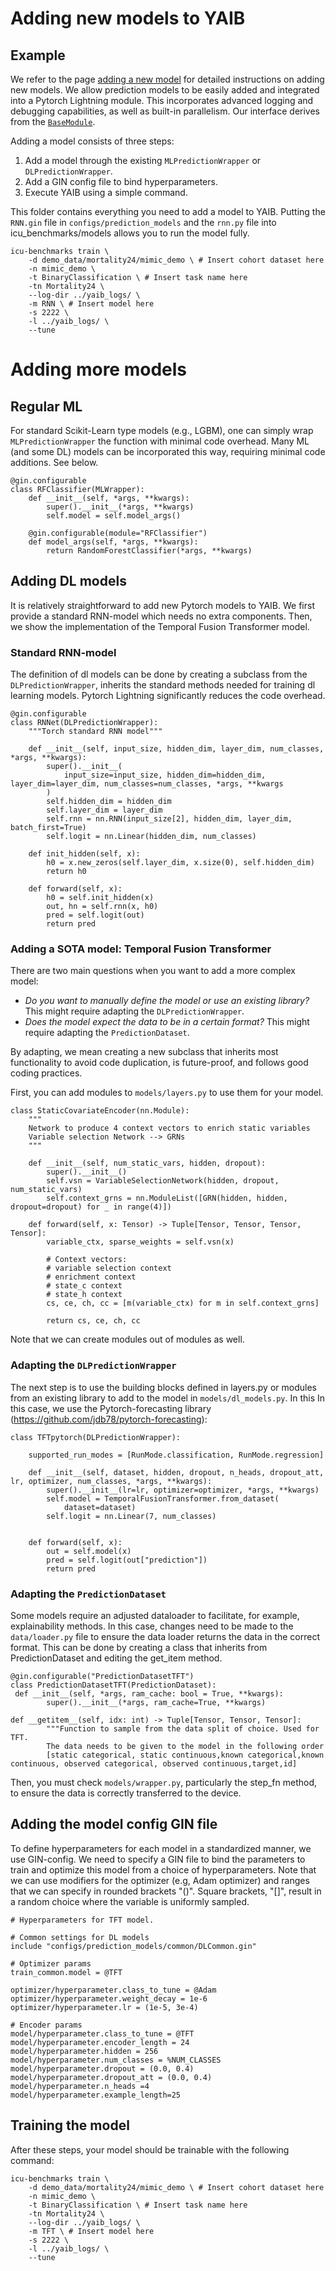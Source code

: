 # Adding new models to YAIB
## Example
We refer to the page [adding a new model](https://github.com/rvandewater/YAIB/wiki/Adding-a-new-model) for detailed instructions on adding new models.
We allow prediction models to be easily added and integrated into a Pytorch Lightning module. This
incorporates advanced logging and debugging capabilities, as well as
built-in parallelism. Our interface derives from the [`BaseModule`](https://lightning.ai/docs/pytorch/stable/common/lightning_module.html).

Adding a model consists of three steps:
1. Add a model through the existing `MLPredictionWrapper` or `DLPredictionWrapper`.
2. Add a GIN config file to bind hyperparameters.
3. Execute YAIB using a simple command.

This folder contains everything you need to add a model to YAIB.
Putting the `RNN.gin` file in `configs/prediction_models` and the `rnn.py` file into icu_benchmarks/models allows you to run the model fully.

``` 
icu-benchmarks train \
    -d demo_data/mortality24/mimic_demo \ # Insert cohort dataset here
    -n mimic_demo \
    -t BinaryClassification \ # Insert task name here
    -tn Mortality24 \
    --log-dir ../yaib_logs/ \
    -m RNN \ # Insert model here
    -s 2222 \
    -l ../yaib_logs/ \
    --tune
``` 
# Adding more models
## Regular ML
For standard Scikit-Learn type models (e.g., LGBM), one can
simply wrap `MLPredictionWrapper` the function with minimal code
overhead. Many ML (and some DL) models can be incorporated this way, requiring minimal code additions. See below.

``` {#code:ml-model-definition frame="single" style="pycharm" caption="\\textit{Example ML model definition}" label="code:ml-model-definition" columns="fullflexible"}
@gin.configurable
class RFClassifier(MLWrapper):
    def __init__(self, *args, **kwargs):
        super().__init__(*args, **kwargs)
        self.model = self.model_args()

    @gin.configurable(module="RFClassifier")
    def model_args(self, *args, **kwargs):
        return RandomForestClassifier(*args, **kwargs)
```
## Adding DL models
It is relatively straightforward to add new Pytorch models to YAIB. We first provide a standard RNN-model which needs no extra components. Then, we show the implementation of the Temporal Fusion Transformer model.

### Standard RNN-model
The definition of dl models can be done by creating a subclass from the
`DLPredictionWrapper`, inherits the standard methods needed for
training dl learning models. Pytorch Lightning significantly reduces the code
overhead.


``` {#code:dl-model-definition frame="single" style="pycharm" caption="\\textit{Example DL model definition}" label="code:dl-model-definition" columns="fullflexible"}
@gin.configurable
class RNNet(DLPredictionWrapper):
    """Torch standard RNN model"""

    def __init__(self, input_size, hidden_dim, layer_dim, num_classes, *args, **kwargs):
        super().__init__(
            input_size=input_size, hidden_dim=hidden_dim, layer_dim=layer_dim, num_classes=num_classes, *args, **kwargs
        )
        self.hidden_dim = hidden_dim
        self.layer_dim = layer_dim
        self.rnn = nn.RNN(input_size[2], hidden_dim, layer_dim, batch_first=True)
        self.logit = nn.Linear(hidden_dim, num_classes)

    def init_hidden(self, x):
        h0 = x.new_zeros(self.layer_dim, x.size(0), self.hidden_dim)
        return h0

    def forward(self, x):
        h0 = self.init_hidden(x)
        out, hn = self.rnn(x, h0)
        pred = self.logit(out)
        return pred
```
### Adding a SOTA model: Temporal Fusion Transformer
There are two main questions when you want to add a more complex model:

* _Do you want to manually define the model or use an existing library?_ This might require adapting the `DLPredictionWrapper`.
* _Does the model expect the data to be in a certain format?_ This might require adapting the `PredictionDataset`.

By adapting, we mean creating a new subclass that inherits most functionality to avoid code duplication, is future-proof, and follows good coding practices.

First, you can add modules to `models/layers.py` to use them for your model.
``` {#code:building blocks frame="single" style="pycharm" caption="\\textit{Example building block}" label="code: layers" columns="fullflexible"}
class StaticCovariateEncoder(nn.Module):
    """
    Network to produce 4 context vectors to enrich static variables
    Variable selection Network --> GRNs
    """

    def __init__(self, num_static_vars, hidden, dropout):
        super().__init__()
        self.vsn = VariableSelectionNetwork(hidden, dropout, num_static_vars)
        self.context_grns = nn.ModuleList([GRN(hidden, hidden, dropout=dropout) for _ in range(4)])

    def forward(self, x: Tensor) -> Tuple[Tensor, Tensor, Tensor, Tensor]:
        variable_ctx, sparse_weights = self.vsn(x)

        # Context vectors:
        # variable selection context
        # enrichment context
        # state_c context
        # state_h context
        cs, ce, ch, cc = [m(variable_ctx) for m in self.context_grns]

        return cs, ce, ch, cc
```
Note that we can create modules out of modules as well.

### Adapting the `DLPredictionWrapper`
The next step is to use the building blocks defined in layers.py or modules from an existing library to add to the model in `models/dl_models.py`. In this In this case, we use the Pytorch-forecasting library (https://github.com/jdb78/pytorch-forecasting):

``` {#code:dl-model-definition frame="single" style="pycharm" caption="\\textit{Example DL model definition}" label="code:dl-model-definition" columns="fullflexible"}
class TFTpytorch(DLPredictionWrapper):

    supported_run_modes = [RunMode.classification, RunMode.regression]

    def __init__(self, dataset, hidden, dropout, n_heads, dropout_att, lr, optimizer, num_classes, *args, **kwargs):
        super().__init__(lr=lr, optimizer=optimizer, *args, **kwargs)
        self.model = TemporalFusionTransformer.from_dataset(
            dataset=dataset)
        self.logit = nn.Linear(7, num_classes)

   
    def forward(self, x):
        out = self.model(x)
        pred = self.logit(out["prediction"])
        return pred
```

### Adapting the `PredictionDataset`
Some models require an adjusted dataloader to facilitate, for example, explainability methods. In this case, changes need to be made to the `data/loader.py` file to ensure the data loader returns the data in the correct format.
This can be done by creating a class that inherits from PredictionDataset and editing the get_item method.
``` {#code:dataset frame="single" style="pycharm" caption="\\textit{Example custom dataset definition}" label="code: dataset" columns="fullflexible"}
@gin.configurable("PredictionDatasetTFT")
class PredictionDatasetTFT(PredictionDataset):
 def __init__(self, *args, ram_cache: bool = True, **kwargs):
        super().__init__(*args, ram_cache=True, **kwargs)

def __getitem__(self, idx: int) -> Tuple[Tensor, Tensor, Tensor]:
        """Function to sample from the data split of choice. Used for TFT.
        The data needs to be given to the model in the following order 
        [static categorical, static continuous,known categorical,known continuous, observed categorical, observed continuous,target,id]
```
Then, you must check `models/wrapper.py`, particularly the step_fn method, to ensure the data is correctly transferred to the device.

## Adding the model config GIN file
To define hyperparameters for each model in a standardized manner, we use GIN-config. We need to specify a GIN file to bind the parameters to train and optimize this model from a choice of hyperparameters. Note that we can use modifiers for the optimizer (e.g, Adam optimizer) and ranges that we can specify in rounded brackets "()". Square brackets, "[]",  result in a random choice where the variable is uniformly sampled. 
``` 
# Hyperparameters for TFT model.

# Common settings for DL models
include "configs/prediction_models/common/DLCommon.gin"

# Optimizer params
train_common.model = @TFT

optimizer/hyperparameter.class_to_tune = @Adam
optimizer/hyperparameter.weight_decay = 1e-6
optimizer/hyperparameter.lr = (1e-5, 3e-4)

# Encoder params
model/hyperparameter.class_to_tune = @TFT
model/hyperparameter.encoder_length = 24
model/hyperparameter.hidden = 256
model/hyperparameter.num_classes = %NUM_CLASSES
model/hyperparameter.dropout = (0.0, 0.4)
model/hyperparameter.dropout_att = (0.0, 0.4)
model/hyperparameter.n_heads =4
model/hyperparameter.example_length=25
``` 
## Training the model
After these steps, your model should be trainable with the following command:

``` 
icu-benchmarks train \
    -d demo_data/mortality24/mimic_demo \ # Insert cohort dataset here
    -n mimic_demo \
    -t BinaryClassification \ # Insert task name here
    -tn Mortality24 \
    --log-dir ../yaib_logs/ \
    -m TFT \ # Insert model here
    -s 2222 \
    -l ../yaib_logs/ \
    --tune
``` 
